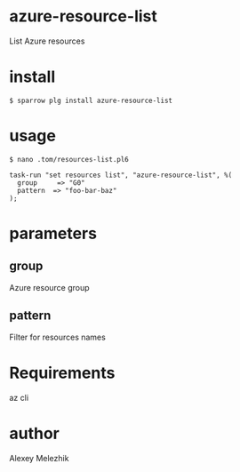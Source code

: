 # azure-resource-list

List Azure resources

# install

    $ sparrow plg install azure-resource-list

# usage

    $ nano .tom/resources-list.pl6

    task-run "set resources list", "azure-resource-list", %(
      group     => "G0"
      pattern  => "foo-bar-baz"
    );

# parameters

## group

Azure resource group

## pattern

Filter for resources names

# Requirements

az cli

# author

Alexey Melezhik


